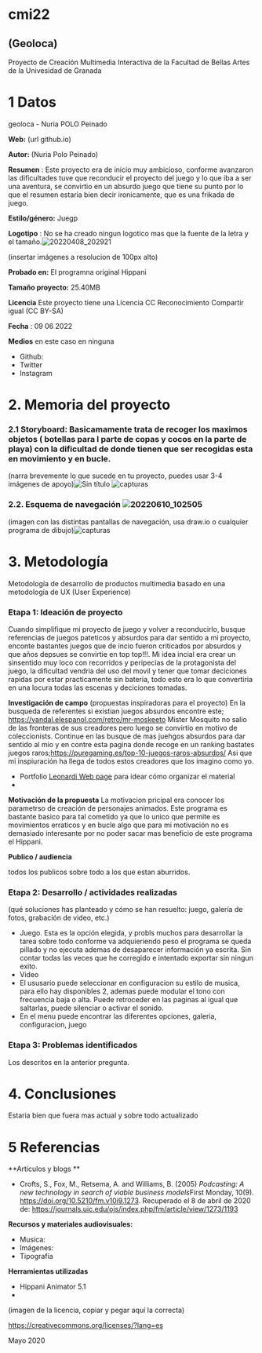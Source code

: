 # cmi22

## (Geoloca)

Proyecto de Creación Multimedia Interactiva de la  Facultad de Bellas Artes de la Univesidad de Granada


# 1 Datos 

geoloca -  Nuria  POLO Peinado

**Web:**   (url github.io)

**Autor:**  (Nuria Polo Peinado)





**Resumen** : Este proyecto  era de inicio muy ambicioso, conforme avanzaron las dificultades tuve que reconducir el proyecto del juego y lo que iba a ser una aventura, se convirtio en un absurdo juego que tiene su punto por lo que el resumen estaria bien decir ironicamente,  que es una frikada de juego.

**Estilo/género:**  Juegp

**Logotipo** : No se ha creado ningun logotico mas que la fuente de la letra y el tamaño.![20220408_202921](https://user-images.githubusercontent.com/106830397/173014129-304fe524-2c75-4113-a7b7-8419463c7fe6.jpg)


(insertar imágenes a resolucion de 100px alto)



**Probado en:**   El programna original Hippani

**Tamaño proyecto:** 25.40MB

**Licencia** Este proyecto tiene una Licencia CC Reconocimiento Compartir igual (CC BY-SA)

**Fecha** : 09 06 2022

**Medios** en este caso en ninguna

- Github:
- Twitter
- Instagram

# 2. Memoria del proyecto 

### 2.1 Storyboard:  Basicamamente trata de  recoger los maximos objetos ( botellas para l parte de copas y cocos en la parte de playa) con la dificultad de donde tienen que ser recogidas esta en movimiento y en bucle.



(narra brevemente lo que sucede en tu proyecto, puedes usar 3-4 imágenes de apoyo)![Sin título](https://user-images.githubusercontent.com/106830397/173013236-8bcfddc6-a5e1-48bf-b937-257a39e52d96.jpg)
![capturas](https://user-images.githubusercontent.com/106830397/173013313-a98206c1-5468-48be-a729-6a3766c53f1d.png)




### 2.2. Esquema de navegación ![20220610_102505](https://user-images.githubusercontent.com/106830397/173024362-b8234a30-089e-4208-8b67-008290a87c10.jpg)





(imagen con las distintas pantallas de navegación, usa draw.io o cualquier programa de dibujo)![capturas](https://user-images.githubusercontent.com/106830397/173013008-6568be89-bae1-42c7-947f-347cdbb0e39f.jpg)









# 3. Metodología

Metodología de desarrollo de productos multimedia basado en una metodología de UX (User Experience)



### Etapa 1: Ideación de proyecto
Cuando simplifique mi proyecto de juego y volver a reconducirlo, busque referencias de juegos pateticos y absurdos para dar sentido a mi proyecto, enconte bastantes juegos que de incio fueron criticados por absurdos y que años depsues se convirtie en  top top!!!.  Mi idea incial era crear un sinsentido muy loco con recorridos y peripecias de la protagonista del juego, la dificultad vendria del uso del movil y tener que tomar deciciones  rapidas por estar practicamente sin bateria, todo esto era lo que convertiria en una locura todas las escenas y deciciones tomadas.

**Investigación de campo** (propuestas inspiradoras para el proyecto)
En la busqueda de referentes si existian juegos absurdos encontre este; https://vandal.elespanol.com/retro/mr-moskeeto Mister Mosquito no salio de las fronteras de sus creadores pero luego se convirtio en motivo de coleccionists. Continue en las busque de mas juehgos absurdos para dar sentido al mio y en contre esta pagina  donde recoge  en un ranking bastates juegos raros;https://puregaming.es/top-10-juegos-raros-absurdos/
Asi que mi inspiuración ha llega  de todos estos creadores que los imagino como yo.

- Portfolio [Leonardi Web page](http://www.rleonardi.com/interactive-resume/) para idear cómo organizar el material
- 



**Motivación de la propuesta** 
La motivacion pricipal era conocer los parametrso de creación de personajes animados. Este programa es bastante basico para tal cometido ya que lo unico que permite es movimientos erraticos y en bucle algo que para mi motivación no es demasiado interesante por no poder sacar mas  beneficio de este programa el Hippani.



**Publico / audiencia**

todos los publicos sobre todo a los que  estan aburridos.





### Etapa 2: Desarrollo / actividades realizadas

(qué soluciones has planteado y cómo se han resuelto: juego, galería de fotos, grabación de video, etc.)

- Juego.  Esta es la opción elegida, y probls muchos para desarrollar la tarea sobre todo conforme va adquieriendo peso el programa se queda pillado y no ejecuta ademas de desaparecer información ya escrita. Sin contar todas las veces que he corregido e intentado exportar sin ningun exito.
- Video 
- El ususario puede seleccionar en configuracion su estilo de musica, para ello hay disponibles 2, ademas puede modular el tono con frecuencia baja o alta. Puede retroceder en las paginas al igual que saltarlas, puede silenciar o activar el sonido.
- En el menu puede encontrar las diferentes opciones, galeria, configuracion, juego



### Etapa 3: Problemas identificados

Los descritos en la anterior pregunta.



# 4. Conclusiones 

Estaria bien que fuera  mas actual y sobre todo actualizado







# 5 Referencias 

**Artículos y blogs ** 

- Crofts, S., Fox, M., Retsema, A. and Williams, B. (2005) *Podcasting: A new technology in search of viable business models*First Monday, 10(9). https://doi.org/10.5210/fm.v10i9.1273. Recuperado el 8 de abril de 2020 de: https://journals.uic.edu/ojs/index.php/fm/article/view/1273/1193

**Recursos y materiales audiovisuales:**

* Musica:  
* Imágenes:  
* Tipografía

**Herramientas utilizadas**

- Hippani Animator 5.1
- 



(imagen de la licencia, copiar y pegar aquí la correcta)

https://creativecommons.org/licenses/?lang=es

Mayo 2020
